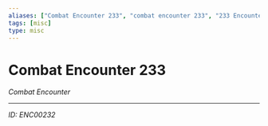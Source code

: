 ```yaml
---
aliases: ["Combat Encounter 233", "combat encounter 233", "233 Encounter Combat"]
tags: [misc]
type: misc
---
```


# Combat Encounter 233

*Combat Encounter*

---
*ID: ENC00232*